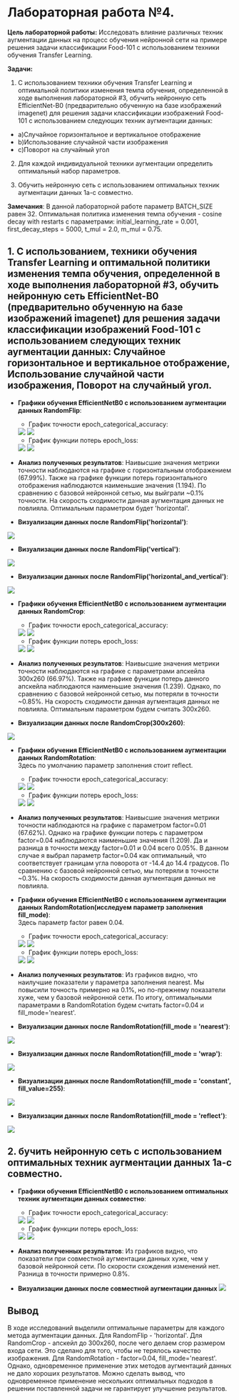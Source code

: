 # Лабораторная работа №4.
**Цель лабораторной работы:**
Исследовать влияние различных техник аугментации
данных на процесс обучения нейронной сети на примере решения задачи классификации
Food-101 с использованием техники обучения Transfer Learning.

**Задачи:**
1. С использованием техники обучения Transfer Learning и оптимальной
политики изменения темпа обучения, определенной в ходе выполнения
лабораторной #3, обучить нейронную сеть EfficientNet-B0 (предварительно
обученную на базе изображений imagenet) для решения задачи классификации
изображений Food-101 с использованием следующих техник аугментации данных:  
* a)Случайное горизонтальное и вертикальное отображение  
* b)Использование случайной части изображения  
* c)Поворот на случайный угол  

2.  Для каждой индивидуальной техники аугментации определить оптимальный набор
параметров.  

3. Обучить нейронную сеть с использованием оптимальных техник аугментации
данных 1a-с совместно.

**Замечания**: В данной лабораторной работе параметр BATCH_SIZE равен 32. Оптимальная политика изменения темпа обучения - cosine decay with restarts с параметрами: initial_learning_rate = 0.001, first_decay_steps = 5000, t_mul = 2.0, m_mul = 0.75.
## 1. С использованием, техники обучения Transfer Learning и оптимальной политики изменения темпа обучения, определенной в ходе выполнения лабораторной #3, обучить нейронную сеть EfficientNet-B0 (предварительно обученную на базе изображений imagenet) для решения задачи классификации изображений Food-101 с использованием следующих техник аугментации данных: Случайное горизонтальное и вертикальное отображение, Использование случайной части изображения, Поворот на случайный угол.
* **Графики обучения EfficientNetB0 с использованием аугментации данных RandomFlip**:  
   * График точности epoch_categorical_accuracy:
   <img src="./graphs/flip_categorical_accuracy.png">
   <img src="./graphs/flip_categorical_accuracy_legend.png">
 
   * График функции потерь epoch_loss:
   <img src="./graphs/flip_loss.png">
   <img src="./graphs/flip_loss_legend.png">
   
 * **Анализ полученных результатов**: Наивысшие значения метрики точности наблюдаются на графике с горизонтальным отображением (67.99%). Также на графике функции потерь горизонтального отображения наблюдаются наименьшие значения (1.194). По сравнению с базовой нейронной сетью, мы выйграли ~0.1% точности. На скорость сходимости данная аугментация данных не повлияла. Оптимальным параметром будет 'horizontal'.
   
 * **Визуализации данных после RandomFlip('horizontal')**:
 <img src="./graphs/flip_h_data.png">

 * **Визуализации данных после RandomFlip('vertical')**:
 <img src="./graphs/flip_v_data.png">

 * **Визуализации данных после RandomFlip('horizontal_and_vertical')**:
 <img src="./graphs/flip_hv_data.png">  
 
* **Графики обучения EfficientNetB0 с использованием аугментации данных RandomСrop**:  
   * График точности epoch_categorical_accuracy:
   <img src="./graphs/crop_categorical_accuracy.png">
   <img src="./graphs/crop_categorical_accuracy_legend.png">
 
   * График функции потерь epoch_loss:
   <img src="./graphs/crop_loss.png">
   <img src="./graphs/crop_loss_legend.png">
   
 * **Анализ полученных результатов**: Наивысшие значения метрики точности наблюдаются на графике с параметрами апскейла 300x260 (66.97%). Также на графике функции потерь данного апскейла наблюдаются наименьшие значения (1.239). Однако, по сравнению с базовой нейронной сетью, мы потеряли в точности ~0.85%. На скорость сходимости данная аугментация данных не повлияла. Оптимальным параметром будем считать 300x260.
   
 * **Визуализации данных после RandomCrop(300x260)**:
 <img src="./graphs/crop_data.png">
 
 
 * **Графики обучения EfficientNetB0 с использованием аугментации данных RandomRotation**:  
   Здесь по умолчанию параметр заполнения стоит reflect.
   * График точности epoch_categorical_accuracy:
   <img src="./graphs/rot_categorical_accuracy.png">
   <img src="./graphs/rot_categorical_accuracy_legend.png">
 
   * График функции потерь epoch_loss:
   <img src="./graphs/rot_loss.png">
   <img src="./graphs/rot_loss_legend.png">
   
 * **Анализ полученных результатов**: Наивысшие значения метрики точности наблюдаются на графике с параметром factor=0.01 (67.62%). Однако на графике функции потерь с параметром factor=0.04 наблюдаются наименьшие значения (1.209). Да и разница в точности между factor=0.01 и 0.04 всего 0.05%. В данном случае я выбрал параметр factor=0.04 как оптимальный, что соответствует границам угла поворота от -14.4 до 14.4 градусов. По сравнению с базовой нейронной сетью, мы потеряли в точности ~0.3%. На скорость сходимости данная аугментация данных не повлияла.
 
* **Графики обучения EfficientNetB0 с использованием аугментации данных RandomRotation(исследуем параметр заполнения fill_mode)**:  
  Здесь параметр factor равен 0.04.  
   * График точности epoch_categorical_accuracy:
   <img src="./graphs/rot_mode_ctegorical_accuracy.png">
   <img src="./graphs/rot_mode_ctegorical_accuracy_legend.png">
 
   * График функции потерь epoch_loss:
   <img src="./graphs/rot_mode_loss.png">
   <img src="./graphs/rot_mode_loss_legend.png">
   
* **Анализ полученных результатов**: Из графиков видно, что наилучшие показатели у параметра заполнения nearest. Мы повысили точность примерно на 0.1%, но по-прежнему показатели хуже, чем у базовой нейронной сети. По итогу, оптимальными параметрами в RandomRotation будем считать factor=0.04 и fill_mode='nearest'.

 * **Визуализации данных после RandomRotation(fill_mode = 'nearest')**:
 <img src="./graphs/rot_004_near_data.png">

  * **Визуализации данных после RandomRotation(fill_mode = 'wrap')**:
 <img src="./graphs/rot_004_wrap_data.png">

  * **Визуализации данных после RandomRotation(fill_mode = 'constant', fill_value=255)**:
 <img src="./graphs/rot_004_const255_data.png">
 
  * **Визуализации данных после RandomRotation(fill_mode = 'reflect')**:
 <img src="./graphs/rot_016_r_data.png">
 
 
 ## 2. бучить нейронную сеть с использованием оптимальных техник аугментации данных 1a-с совместно.
  * **Графики обучения EfficientNetB0 с использованием оптимальных техник аугментации данных совместно**:
    * График точности epoch_categorical_accuracy:
     <img src="./graphs/combine_categorical_accuracy.png">
     <img src="./graphs/combine_categorical_accuracy_legend.png">
 
     * График функции потерь epoch_loss:
     <img src="./graphs/combine_loss.png">
     <img src="./graphs/combine_loss_legend.png">
   
* **Анализ полученных результатов**: Из графиков видно, что показатели при совместной аугментации данных хуже, чем у базовой нейронной сети. По скорости схождения изменений нет. Разница в точности примерно 0.8%.
* **Визуализации данных после совместной аугментации данных**
   <img src="./graphs/combine_data.png">

## Вывод
В ходе исследований выделили оптимальные параметры для каждого метода аугментации данных. Для RandomFlip - 'horizontal'. Для RandomCrop - апскейл до 300x260, после чего делаем crop размером входа сети. Это сделано для того, чтобы не терялось качество изображения. Для RandomRotation - factor=0.04, fill_mode='nearest'. Однако, одновременное применение этих методов аугментаций данных не дало хороших результатов. Можно сделать вывод, что одновременное применение нескольких оптимальных подходов в решении поставленной задачи не гарантирует улучшение результатов.
